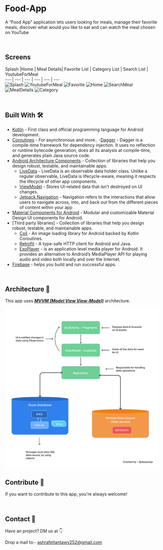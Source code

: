 # Food-App
A “Food App” application lets users looking for meals, manage their favorite meals, discover what would you like to eat and can watch the meal chosen on YouTube

<br />

## Screens
Splash |Home | Meal Details| Favorite List | Category List | Search List | YoutubeForMeal   
--- | --- | --- | --- | --- | ---  
![Splash](https://user-images.githubusercontent.com/31374697/167314086-dd779200-e418-479c-9808-6e5723a6f8aa.jpeg)
![YoutubeForMeal](https://user-images.githubusercontent.com/31374697/167314092-b745fa0d-d686-4956-9477-03ff144f6a08.jpeg)
![Favorite](https://user-images.githubusercontent.com/31374697/167314137-64ffd811-8349-452c-b3c8-e44d5c0ea01b.jpeg)
![Home](https://user-images.githubusercontent.com/31374697/167314138-b76c4bfc-a23e-4a76-a5de-52666f95a4a2.jpeg)
![SearchMeal](https://user-images.githubusercontent.com/31374697/167314177-0804584d-3244-4da9-ba24-07646b1ca6eb.jpeg)
![MealDetails](https://user-images.githubusercontent.com/31374697/167315604-0e0b0534-20c9-484e-b56d-d97fa241dea6.jpeg)
![Category](https://user-images.githubusercontent.com/31374697/167315699-b48fee9f-6542-43f6-8744-bfa8b8c58a41.jpeg)

<br />





## Built With 🛠
- [Kotlin](https://kotlinlang.org/) - First class and official programming language for Android development.
- [Coroutines](https://kotlinlang.org/docs/reference/coroutines-overview.html) - For asynchronous and more..
-[Dagger](https://developer.android.com/training/dependency-injection/dagger-android) - Dagger is a compile-time framework for dependency injection. It uses no reflection or runtime bytecode generation, does all its analysis at compile-time, and generates plain Java source code.
- [Android Architecture Components](https://developer.android.com/topic/libraries/architecture) - Collection of libraries that help you design robust, testable, and maintainable apps.
  - [LiveData](https://developer.android.com/topic/libraries/architecture/livedata) - LiveData is an observable data holder class. Unlike a regular observable, LiveData is lifecycle-aware, meaning it respects the lifecycle of other app components.
  - [ViewModel](https://developer.android.com/topic/libraries/architecture/viewmodel) - Stores UI-related data that isn't destroyed on UI changes.
  - [Jetpack Navigation](https://developer.android.com/guide/navigation) - Navigation refers to the interactions that allow users to navigate across, into, and back out from the different pieces of content within your app
- [Material Components for Android](https://github.com/material-components/material-components-android) - Modular and customizable Material Design UI components for Android.
- [Third party libraries] - Collection of libraries that help you design robust, testable, and maintainable apps.
   - [Coil](https://coil-kt.github.io/coil/) - An image loading library for Android backed by Kotlin Coroutines.
   - [Retrofit](https://square.github.io/retrofit/) - A type-safe HTTP client for Android and Java.
   - [ExoPlayer](https://developer.android.com/guide/topics/media/exoplayer) - is an application level media player for Android. It provides an alternative to Android’s MediaPlayer API for playing audio and video both locally and over the Internet.
- [Firebase](https://firebase.google.com/) - helps you build and run successful apps.

<br />

## Architecture 🗼
This app uses [***MVVM (Model View View-Model)***](https://developer.android.com/jetpack/docs/guide#recommended-app-arch) architecture.

![](https://github.com/TheCodeMonks/TopCorn2/blob/master/extras/arch.jpg)

## Contribute 🤝
If you want to contribute to this app, you're always welcome!

<br>

## Contact 📩
Have an project? DM us at 👇

Drop a mail to:- ashrafeltantawy252@gmail.com

<br>

<br />


